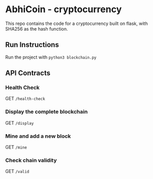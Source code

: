 # AbhiCoin - cryptocurrency

This repo contains the code for a cryptocurrency built on flask, with SHA256 as the hash function.

## Run Instructions

Run the project with `python3 blockchain.py`

## API Contracts

### Health Check

GET
`/health-check`

### Display the complete blockchain

GET
`/display`

### Mine and add a new block

GET
`/mine`

### Check chain validity

GET
`/valid`
